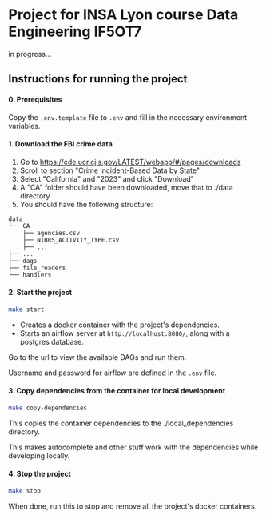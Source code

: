 # Project for INSA Lyon course Data Engineering IF5OT7

in progress...

## Instructions for running the project

#### 0. Prerequisites

Copy the `.env.template` file to `.env` and fill in the necessary environment variables.

#### 1. Download the FBI crime data

1. Go to https://cde.ucr.cjis.gov/LATEST/webapp/#/pages/downloads
2. Scroll to section "Crime Incident-Based Data by State"
3. Select "California" and "2023" and click "Download"
4. A "CA" folder should have been downloaded, move that to ./data directory
5. You should have the following structure:

```
data
└── CA
    ├── agencies.csv
    ├── NIBRS_ACTIVITY_TYPE.csv
    ├── ...
├── ...
├── dags
├── file_readers
└── handlers
```

#### 2. Start the project

```bash
make start
```

- Creates a docker container with the project's dependencies.
- Starts an airflow server at `http://localhost:8080/`, along with a postgres database.

Go to the url to view the available DAGs and run them.

Username and password for airflow are defined in the `.env` file.

#### 3. Copy dependencies from the container for local development

```bash
make copy-dependencies
```

This copies the container dependencies to the ./local_dependencies directory.

This makes autocomplete and other stuff work with the dependencies while developing locally.

#### 4. Stop the project

```bash
make stop
```

When done, run this to stop and remove all the project's docker containers.
